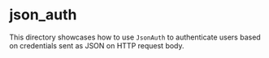 # json_auth
This directory showcases how to use `JsonAuth` to authenticate users based on credentials sent as JSON on 
HTTP request body.